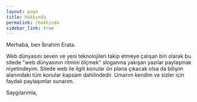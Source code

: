 ```yaml
---
layout: page
title: Hakkında
permalink: /hakkinda
sidebar_link: true
---
```


<p class="message">
Merhaba, ben İbrahim Erata.<br> 

Web dünyasını seven ve yeni teknolojileri takip etmeye çalışan biri olarak bu sitede "web dünyasının ritmini ölçmek" sloganına yakışan yazılar paylaşmak niyetindeyim. Sitede web ile ilgili konular ön plana çıkacak olsa da bilişim alanındaki tüm konular kapsam dahilindedir. Umarım kendim ve sizler için faydalı paylaşımlar sunarım. <br>

Saygılarımla,
</p>
